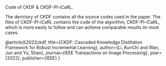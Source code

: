 Code of CKDF & CKDF-PI-iCaRL.

The derictory of CKDF contains all the source codes used in the paper. The files of CKDF-PI-iCaRL contains the code of the algorithm, CKDF-PI-iCaRL, which is more easily to follow and can achieve comparable results im most cases.

@article{li2022ckdf,
  title={CKDF: Cascaded Knowledge Distillation Framework for Robust Incremental Learning},
  author={Li, KunChi and Wan, Jun and Yu, Shan},
  journal={IEEE Transactions on Image Processing},
  year={2022},
  publisher={IEEE}
}
